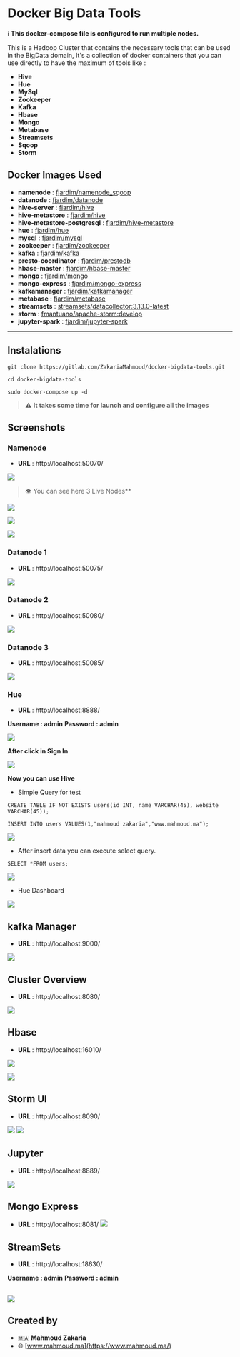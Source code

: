 # Docker Big Data Tools
:information_source: **This docker-compose file is configured to run multiple nodes.**


This is a Hadoop Cluster that contains the necessary tools that can be used in the BigData domain, It's a collection of docker containers that you can use directly to have the maximum of tools like :


* **Hive** 
* **Hue**
* **MySql**
* **Zookeeper**
* **Kafka**
* **Hbase**
* **Mongo**
* **Metabase**
* **Streamsets**
* **Sqoop**
* **Storm**



## Docker Images Used 
- **namenode** : [fjardim/namenode_sqoop ](https://hub.docker.com/r/fjardim/namenode_sqoop)
- **datanode** : [fjardim/datanode ](https://hub.docker.com/r/fjardim/datanode)
- **hive-server** : [fjardim/hive](https://hub.docker.com/r/fjardim/hive)
- **hive-metastore** : [fjardim/hive](https://hub.docker.com/r/fjardim/hive)
- **hive-metastore-postgresql** : [fjardim/hive-metastore](https://hub.docker.com/r/fjardim/hive-metastore)
- **hue** : [fjardim/hue](https://hub.docker.com/r/fjardim/hue)
- **mysql** : [fjardim/mysql](https://hub.docker.com/r/fjardim/mysql/)
- **zookeeper** : [fjardim/zookeeper](https://hub.docker.com/r/fjardim/zookeeper)
- **kafka** : [fjardim/kafka](https://hub.docker.com/r/fjardim/kafka)
- **presto-coordinator** : [fjardim/prestodb](https://hub.docker.com/r/fjardim/prestodb)
- **hbase-master** : [fjardim/hbase-master](https://hub.docker.com/r/fjardim/hbase-master)
- **mongo** : [fjardim/mongo](https://hub.docker.com/r/fjardim/mongo)
- **mongo-express** : [fjardim/mongo-express](https://hub.docker.com/r/fjardim/mongo-express)
- **kafkamanager** : [fjardim/kafkamanager](https://hub.docker.com/r/fjardim/kafkamanager)
- **metabase** : [fjardim/metabase](https://hub.docker.com/r/fjardim/metabase)
- **streamsets** : [streamsets/datacollector:3.13.0-latest](https://hub.docker.com/layers/streamsets/datacollector/3.13.0-latest/)
- **storm** : [fmantuano/apache-storm:develop](https://hub.docker.com/layers/fmantuano/apache-storm/develop/)
- **jupyter-spark** : [fjardim/jupyter-spark](https://hub.docker.com/r/fjardim/jupyter-spark)
---
## Instalations
```bash=
git clone https://gitlab.com/ZakariaMahmoud/docker-bigdata-tools.git

cd docker-bigdata-tools

sudo docker-compose up -d
```
> ⚠️ **It takes some time for launch and configure all the images**

## Screenshots
### **Namenode**
- **URL** : http://localhost:50070/

![](https://i.imgur.com/0suoN0k.png)


> 👁️ You can see here 3 Live Nodes**

![](https://i.imgur.com/Hhf9K3A.png)

![](https://i.imgur.com/aZFGqB2.png)

![](https://i.imgur.com/2O98bq8.png)


### **Datanode 1**
- **URL** : http://localhost:50075/

![](https://i.imgur.com/SgBYFNO.png)


### **Datanode 2**
- **URL** : http://localhost:50080/

![](https://i.imgur.com/AEaSjTH.png)


### **Datanode 3**
- **URL** : http://localhost:50085/

![](https://i.imgur.com/uxjs1nf.png)

### **Hue**
- **URL** : http://localhost:8888/

**Username : admin**
**Password : admin**

![](https://i.imgur.com/XX7tyum.png)

**After click in Sign In**


![](https://i.imgur.com/gjrohHE.png)


**Now you can use Hive**

 - Simple Query for test
```sql=
CREATE TABLE IF NOT EXISTS users(id INT, name VARCHAR(45), website VARCHAR(45));

INSERT INTO users VALUES(1,"mahmoud zakaria","www.mahmoud.ma");
```
![](https://i.imgur.com/CtcgKOx.png)

- After insert data you can execute select query. 

```sql=
SELECT *FROM users;
```
![](https://i.imgur.com/wFId19M.png)

* Hue Dashboard

![](https://i.imgur.com/mPxPSwQ.png)


## kafka Manager
- **URL** : http://localhost:9000/


![](https://i.imgur.com/ODSOhp1.png)

## Cluster Overview
- **URL** : http://localhost:8080/

![](https://i.imgur.com/71L8GJH.png)

## Hbase
- **URL** : http://localhost:16010/

![](https://i.imgur.com/QXix2Za.png)

![](https://i.imgur.com/8YdxLxu.png)


## Storm UI
- **URL** : http://localhost:8090/

![](https://i.imgur.com/Uz4kLG1.png)
![](https://i.imgur.com/qAAa8uo.png)

## Jupyter
- **URL** : http://localhost:8889/

![](https://i.imgur.com/b7zOYtX.png)

## Mongo Express
- **URL** : http://localhost:8081/
![](https://i.imgur.com/aHqGu7Q.png)

## StreamSets
- **URL** : http://localhost:18630/

**Username : admin**
**Password : admin**

![](https://i.imgur.com/zY9jqhv.png)
---
## Created by

* 🇲🇦 **Mahmoud Zakaria** 
* 🌐 [www.mahmoud.ma](https://www.mahmoud.ma/)